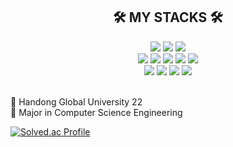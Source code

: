 <div align=center>
<h2>🛠 MY STACKS 🛠</h2>
</div>

<div align=center> 
  <img src="https://img.shields.io/badge/C-A8B9CC?style=flat-square&logo=C&logoColor=white">
  <img src="https://img.shields.io/badge/java-007396?style=flat-square&logo=java&logoColor=white"> 
  <img src="https://img.shields.io/badge/C++-00599C?style=flat-square&logo=C%2B%2B&logoColor=white">
  
    
  <br>
<img src="https://img.shields.io/badge/Flutter-02569B?style=flat-square&logo=flutter&logoColor=white">
 <img src="https://img.shields.io/badge/GitHub-181717?style=flat-square&logo=GitHub&logoColor=white">
  <img src="https://img.shields.io/badge/Git-F05032?style=flat-square&logo=git&logoColor=white">
  <img src="https://img.shields.io/badge/Linux-FCC624?style=flat-square&logo=linux&logoColor=black">
  <img src="https://img.shields.io/badge/Ubuntu-E95420?style=flat-square&logo=Ubuntu&logoColor=white">

  <br>
  <img src="https://img.shields.io/badge/figma-F24E1E?style=for-the-badge&logo=figma&logoColor=white">
  <img src="https://img.shields.io/badge/Adobe-FF0000?style=flat-square&logo=Adobe&logoColor=white">
  <img src="https://img.shields.io/badge/Adobe%20Illustrator-FF9A00?style=flat-square&logo=Adobe%20Illustrator&logoColor=white">
  <img src="https://img.shields.io/badge/Adobe%20Photoshop-31A8FF?style=flat-square&logo=Adobe%20Photoshop&logoColor=white">



</div>

<br/>

🏫 Handong Global University 22 <br/> 
📝 Major in Computer Science Engineering <br/>

[![Solved.ac Profile](http://mazassumnida.wtf/api/v2/generate_badge?boj=rainyjin03)](https://solved.ac/profile/rainyjin03) 
